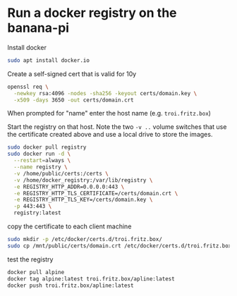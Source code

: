 # Run a docker registry on the banana-pi

Install docker

```bash
sudo apt install docker.io
```

Create a self-signed cert that is valid for 10y

```bash
openssl req \
  -newkey rsa:4096 -nodes -sha256 -keyout certs/domain.key \
  -x509 -days 3650 -out certs/domain.crt
```
  
When prompted for "name" enter the host name (e.g. `troi.fritz.box`)
  
Start the registry on that host. Note the two `-v ..` volume switches that use the certificate
created above and use a local drive to store the images.

```bash
sudo docker pull registry
sudo docker run -d \
  --restart=always \
  --name registry \
  -v /home/public/certs:/certs \
  -v /home/docker_registry:/var/lib/registry \
  -e REGISTRY_HTTP_ADDR=0.0.0.0:443 \
  -e REGISTRY_HTTP_TLS_CERTIFICATE=/certs/domain.crt \
  -e REGISTRY_HTTP_TLS_KEY=/certs/domain.key \
  -p 443:443 \
  registry:latest
```

copy the certificate to each client machine

```bash
sudo mkdir -p /etc/docker/certs.d/troi.fritz.box/
sudo cp /mnt/public/certs/domain.crt /etc/docker/certs.d/troi.fritz.box/ca.crt
```

test the registry

```bash
docker pull alpine
docker tag alpine:latest troi.fritz.box/apline:latest
docker push troi.fritz.box/apline:latest
```
